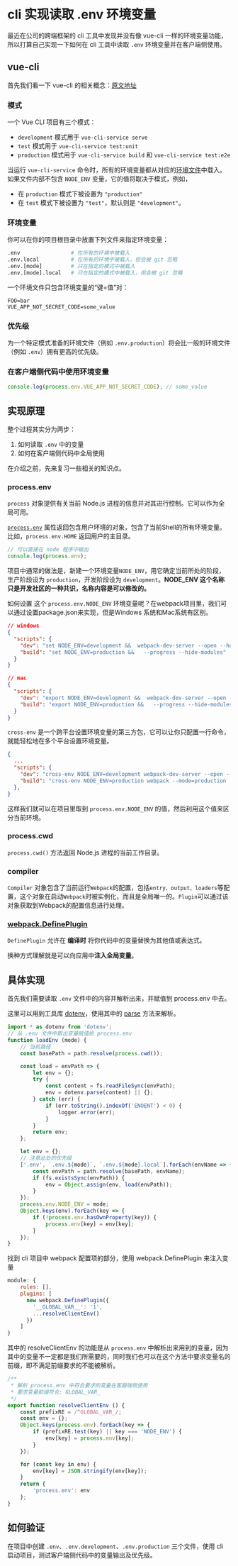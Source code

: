 # cli 实现读取 .env 环境变量

最近在公司的跨端框架的 cli 工具中发现并没有像 vue-cli 一样的环境变量功能，所以打算自己实现一下如何在 cli 工具中读取 `.env` 环境变量并在客户端侧使用。

## vue-cli

首先我们看一下 vue-cli 的相关概念：[原文地址](https://cli.vuejs.org/zh/guide/mode-and-env.html)

### 模式

一个 Vue CLI 项目有三个模式：

- `development` 模式用于 `vue-cli-service serve`
- `test` 模式用于 `vue-cli-service test:unit`
- `production` 模式用于 `vue-cli-service build` 和 `vue-cli-service test:e2e`

当运行 `vue-cli-service` 命令时，所有的环境变量都从对应的[环境文件](https://cli.vuejs.org/zh/guide/mode-and-env.html#环境变量)中载入。如果文件内部不包含 `NODE_ENV` 变量，它的值将取决于模式，例如，

* 在 `production` 模式下被设置为 `"production"`
* 在 `test` 模式下被设置为 `"test"`，默认则是 `"development"`。

### 环境变量

你可以在你的项目根目录中放置下列文件来指定环境变量：

```sh
.env                # 在所有的环境中被载入
.env.local          # 在所有的环境中被载入，但会被 git 忽略
.env.[mode]         # 只在指定的模式中被载入
.env.[mode].local   # 只在指定的模式中被载入，但会被 git 忽略
```

一个环境文件只包含环境变量的“键=值”对：

```
FOO=bar
VUE_APP_NOT_SECRET_CODE=some_value
```

### 优先级

为一个特定模式准备的环境文件（例如 `.env.production`）将会比一般的环境文件（例如 `.env`）拥有更高的优先级。

### 在客户端侧代码中使用环境变量

```js
console.log(process.env.VUE_APP_NOT_SECRET_CODE); // some_value
```

## 实现原理

整个过程其实分为两步：

1. 如何读取 `.env`  中的变量
2. 如何在客户端侧代码中全局使用

在介绍之前，先来复习一些相关的知识点。

### process.env

`process` 对象提供有关当前 Node.js 进程的信息并对其进行控制。它可以作为全局可用。

[`process.env`](http://nodejs.cn/api/process.html#processenv) 属性返回包含用户环境的对象，包含了当前Shell的所有环境变量。比如，`process.env.HOME` 返回用户的主目录。

```js
// 可以直接在 node 程序中输出
console.log(process.env);
```

项目中通常的做法是，新建一个环境变量`NODE_ENV`，用它确定当前所处的阶段，生产阶段设为 `production`，开发阶段设为 `development`。**NODE_ENV 这个名称只是开发社区的一种共识，名称内容是可以修改的。**

如何设置 这个 `process.env.NODE_ENV` 环境变量呢？在webpack项目里，我们可以通过设置package.json来实现，但是Windows 系统和Mac系统有区别。

```json
// windows
{
  "scripts": {
    "dev": "set NODE_ENV=development &&  webpack-dev-server --open --hot",
    "build": "set NODE_ENV=production &&   --progress --hide-modules"
  }
}

// mac
{
  "scripts": {
    "dev": "export NODE_ENV=development &&  webpack-dev-server --open --hot",
    "build": "export NODE_ENV=production &&   --progress --hide-modules"
  }
}
```

`cross-env` 是一个跨平台设置环境变量的第三方包，它可以让你只配置一行命令，就能轻松地在多个平台设置环境变量。

```json
{
  ...
  "scripts": {
    "dev": "cross-env NODE_ENV=development webpack-dev-server --open --hot",
    "build": "cross-env NODE_ENV=production webpack --mode=production  --progress --hide-modules"
  },
}
```

这样我们就可以在项目里取到 `process.env.NODE_ENV` 的值，然后利用这个值来区分当前环境。

### process.cwd

`process.cwd()` 方法返回 Node.js 进程的当前工作目录。

### compiler

`Compiler` 对象包含了当前运行`Webpack`的配置，包括`entry、output、loaders`等配置，这个对象在启动`Webpack`时被实例化，而且是全局唯一的。`Plugin`可以通过该对象获取到Webpack的配置信息进行处理。

### [webpack.DefinePlugin](https://webpack.docschina.org/plugins/define-plugin/)

`DefinePlugin` 允许在 **编译时** 将你代码中的变量替换为其他值或表达式。

换种方式理解就是可以向应用中**注入全局变量**。

## 具体实现

首先我们需要读取 `.env` 文件中的内容并解析出来，并赋值到 process.env 中去。

这里可以用到工具库 [dotenv](https://github.com/motdotla/dotenv#rules)，使用其中的 [parse](https://github.com/motdotla/dotenv#parse) 方法来解析。

```js
import * as dotenv from 'dotenv';
// 从 .env 文件中取出变量赋值给 process.env
function loadEnv (mode) {
    // 当前路径
    const basePath = path.resolve(process.cwd());

    const load = envPath => {
        let env = {};
        try {
            const content = fs.readFileSync(envPath);
            env = dotenv.parse(content) || {};
        } catch (err) {
            if (err.toString().indexOf('ENOENT') < 0) {
                logger.error(err);
            }
        }
        return env;
    };

    let env = {};
    // 注意此处的优先级
    ['.env', `.env.${mode}`, `.env.${mode}.local`].forEach(envName => {
        const envPath = path.resolve(basePath, envName);
        if (fs.existsSync(envPath)) {
            env = Object.assign(env, load(envPath));
        }
    });
    process.env.NODE_ENV = mode;
    Object.keys(env).forEach(key => {
        if (!process.env.hasOwnProperty(key)) {
            process.env[key] = env[key];
        }
    });
}
```

找到 cli 项目中 webpack 配置项的部分，使用 webpack.DefinePlugin 来注入变量

```js
module: {
  	rules: [],
    plugins: [
      new webpack.DefinePlugin({
        '__GLOBAL_VAR__': '1',
        ...resolveClientEnv()
      })
    ]
}
```

其中的 resolveClientEnv 的功能是从 `process.env` 中解析出来用到的变量，因为其中的变量不一定都是我们所需要的，同时我们也可以在这个方法中要求变量名的前缀，即不满足前缀要求的不能被解析。

```js
/**
 * 解析 process.env 中符合要求的变量在客服端侧使用
 * 要求变量前缀符合: GLOBAL_VAR_
 */
export function resolveClientEnv () {
    const prefixRE = /^GLOBAL_VAR_/;
    const env = {};
    Object.keys(process.env).forEach(key => {
        if (prefixRE.test(key) || key === 'NODE_ENV') {
            env[key] = process.env[key];
        }
    });

    for (const key in env) {
        env[key] = JSON.stringify(env[key]);
    }
    return {
        'process.env': env
    };
}
```

## 如何验证

在项目中创建 `.env`、`.env.development`、`.env.production` 三个文件，使用 cli 启动项目，测试客户端侧代码中的变量输出及优先级。



